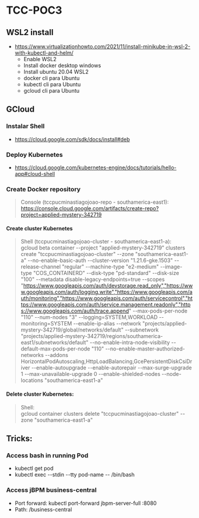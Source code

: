 # TCC-POC3

## WSL2 install

* https://www.virtualizationhowto.com/2021/11/install-minikube-in-wsl-2-with-kubectl-and-helm/
  - Enable WSL2
  - Install docker desktop windows
  - Install ubuntu 20.04 WSL2
  - docker cli para Ubuntu
  - kubectl cli para Ubuntu
  - gcloud cli para Ubuntu

## GCloud

### Instalar Shell
* https://cloud.google.com/sdk/docs/install#deb

### Deploy Kubernetes

* https://cloud.google.com/kubernetes-engine/docs/tutorials/hello-app#cloud-shell

### Create Docker repository

> Console (tccpucminastiagojoao-repo - southamerica-east1):  
> https://console.cloud.google.com/artifacts/create-repo?project=applied-mystery-342719

#### Create cluster Kubernetes

> Shell (tccpucminastiagojoao-cluster - southamerica-east1-a):  
> gcloud beta container --project "applied-mystery-342719" clusters create "tccpucminastiagojoao-cluster" --zone "southamerica-east1-a" --no-enable-basic-auth --cluster-version "1.21.6-gke.1503" --release-channel "regular" --machine-type "e2-medium" --image-type "COS_CONTAINERD" --disk-type "pd-standard" --disk-size "100" --metadata disable-legacy-endpoints=true --scopes "https://www.googleapis.com/auth/devstorage.read_only","https://www.googleapis.com/auth/logging.write","https://www.googleapis.com/auth/monitoring","https://www.googleapis.com/auth/servicecontrol","https://www.googleapis.com/auth/service.management.readonly","https://www.googleapis.com/auth/trace.append" --max-pods-per-node "110" --num-nodes "3" --logging=SYSTEM,WORKLOAD --monitoring=SYSTEM --enable-ip-alias --network "projects/applied-mystery-342719/global/networks/default" --subnetwork "projects/applied-mystery-342719/regions/southamerica-east1/subnetworks/default" --no-enable-intra-node-visibility --default-max-pods-per-node "110" --no-enable-master-authorized-networks --addons HorizontalPodAutoscaling,HttpLoadBalancing,GcePersistentDiskCsiDriver --enable-autoupgrade --enable-autorepair --max-surge-upgrade 1 --max-unavailable-upgrade 0 --enable-shielded-nodes --node-locations "southamerica-east1-a"

#### Delete cluster Kubernetes:

> Shell:  
> gcloud container clusters delete "tccpucminastiagojoao-cluster" --zone "southamerica-east1-a"

## Tricks:

### Access bash in running Pod

* kubectl get pod
* kubectl exec --stdin --tty pod-name -- /bin/bash

### Access jBPM business-central
* Port forward: kubectl port-forward jbpm-server-full :8080
* Path: /business-central
